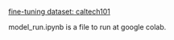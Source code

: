 [fine-tuning dataset: caltech101](https://data.caltech.edu/records/mzrjq-6wc02)

model_run.ipynb is a file to run at google colab.
